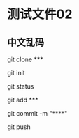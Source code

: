 # 测试文件02 

## 中文乱码 

git clone ***

git init

git status

git add ***

git commit -m "****"

git push



